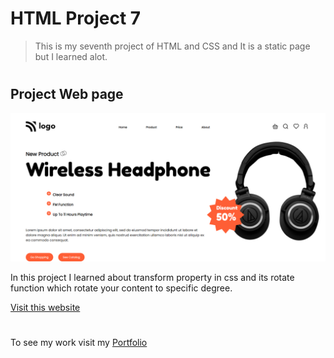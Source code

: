 # HTML Project 7

> This is my seventh project of HTML and CSS and It is a static page but I learned alot.

 #

## Project Web page

![Project 7 Image](six.png)

In this project I learned about transform property in css and its rotate function which rotate your content to specific degree.

[Visit this website](https://abhi-project-7.netlify.app/)


#

To see my work visit my [Portfolio](https://portfolio-of-abhishek.netlify.app)

